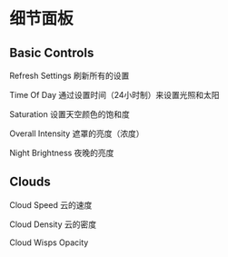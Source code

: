 # 细节面板



## Basic Controls

Refresh Settings  刷新所有的设置

Time Of Day 通过设置时间（24小时制）来设置光照和太阳

Saturation 设置天空颜色的饱和度

Overall Intensity 遮罩的亮度（浓度）

Night Brightness 夜晚的亮度



## Clouds

Cloud Speed 云的速度

Cloud Density 云的密度

Cloud Wisps Opacity

